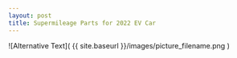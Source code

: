 ```yaml
---
layout: post
title: Supermileage Parts for 2022 EV Car
---
```


![Alternative Text]( {{ site.baseurl }}/images/picture_filename.png )

